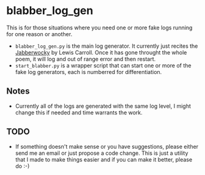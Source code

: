 # blabber_log_gen
This is for those situations where you need one or more fake logs running for one reason or another.

- `blabber_log_gen.py` is the main log generator.  It currently just recites the [Jabberwocky](https://www.poetryfoundation.org/poems/42916/jabberwocky) by Lewis Carroll.  Once it has gone throught the whole poem, it will log and out of range error and then restart.
- `start_blabber.py` is a wrapper script that can start one or more of the fake log generators, each is numberred for differentiation.  
## Notes 
- Currently all of the logs are generated with the same log level,  I might change this if needed and time warrants the work.
## TODO
- If something doesn't make sense or you have suggestions, please either send me an email or just propose a code change.  This is just a utility that I made to make things easier and if you can make it better, please do :-)
